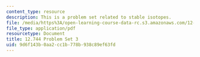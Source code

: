 ```yaml
---
content_type: resource
description: This is a problem set related to stable isotopes.
file: /media/https%3A/open-learning-course-data-rc.s3.amazonaws.com/12-744-marine-isotope-chemistry-fall-2012/9d6f143b0aa2cc1b778b938c89ef63fd_MIT12_744F12_Prob_Set3.pdf
file_type: application/pdf
resourcetype: Document
title: 12.744 Problem Set 3
uid: 9d6f143b-0aa2-cc1b-778b-938c89ef63fd
---
```

